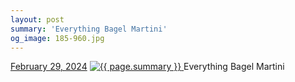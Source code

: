 ```yaml
---
layout: post
summary: 'Everything Bagel Martini'
og_image: 185-960.jpg
---
```


<p>
  <time>
    <a href="/185">February 29, 2024</a>
  </time>
  <a href="/185">
    <img src="{{ site.assets_url }}/185-480.jpg" srcset="{{ site.assets_url }}/185-240.jpg 240w, {{ site.assets_url }}/185-480.jpg 480w, {{ site.assets_url }}/185-720.jpg 720w, {{ site.assets_url }}/185-960.jpg 960w" sizes="(min-width: 700px) 50vw, calc(100vw - 2rem)" alt="{{ page.summary }}" />
  </a>
  <span>Everything Bagel Martini</span>
</p>
